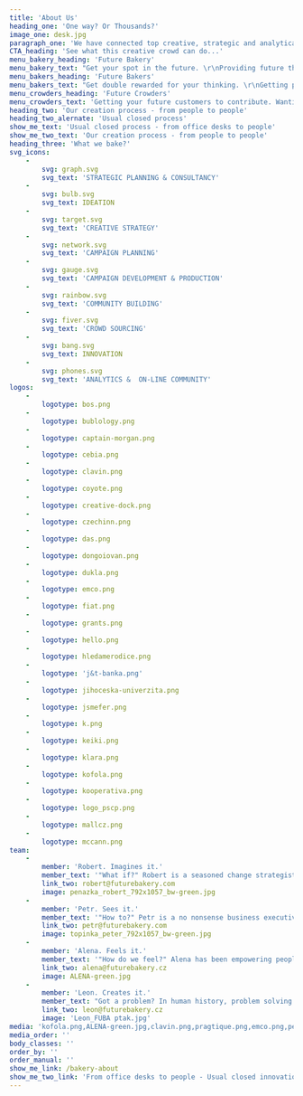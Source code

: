 ```yaml
---
title: 'About Us'
heading_one: 'One way? Or Thousands?'
image_one: desk.jpg
paragraph_one: 'We have connected top creative, strategic and analytical minds with real life experience and levity of thousands people from our crowds. People who don’t sit in the office or development centre, but have a real life… with real problems and needs. We link ideas and insights, trends or strategies. We look for future trends. We seek diversity, new perspective and link together what seems incompatible. We listen and get inspired by the crowd. We look at numbers but don''t average them out. We regularly check temperature to know what people really feel. We want to know what our future will look like and we want to participate in it. We help individuals as well as organizations find their place in the future. We fuel brands with relevant product and experience concepts, offer a fresh perspective on your business and ideate original campaign ideas.'
CTA_heading: 'See what this creative crowd can do...'
menu_bakery_heading: 'Future Bakery'
menu_bakery_text: "Get your spot in the future. \r\nProviding future thinking, innovations and a strategy. From experts already working with thousands of your future customers."
menu_bakers_heading: 'Future Bakers'
menu_bakers_text: "Get double rewarded for your thinking. \r\nGetting paid for your ideas and having a rewarding time. Join a community of thousands who bring future value."
menu_crowders_heading: 'Future Crowders'
menu_crowders_text: 'Getting your future customers to contribute. Wanting to see their voice in your future to become a reality.'
heading_two: 'Our creation process - from people to people'
heading_two_alernate: 'Usual closed process'
show_me_text: 'Usual closed process - from office desks to people'
show_me_two_text: 'Our creation process - from people to people'
heading_three: 'What we bake?'
svg_icons:
    -
        svg: graph.svg
        svg_text: 'STRATEGIC PLANNING & CONSULTANCY'
    -
        svg: bulb.svg
        svg_text: IDEATION
    -
        svg: target.svg
        svg_text: 'CREATIVE STRATEGY'
    -
        svg: network.svg
        svg_text: 'CAMPAIGN PLANNING'
    -
        svg: gauge.svg
        svg_text: 'CAMPAIGN DEVELOPMENT & PRODUCTION'
    -
        svg: rainbow.svg
        svg_text: 'COMMUNITY BUILDING'
    -
        svg: fiver.svg
        svg_text: 'CROWD SOURCING'
    -
        svg: bang.svg
        svg_text: INNOVATION
    -
        svg: phones.svg
        svg_text: 'ANALYTICS &  ON-LINE COMMUNITY'
logos:
    -
        logotype: bos.png
    -
        logotype: bublology.png
    -
        logotype: captain-morgan.png
    -
        logotype: cebia.png
    -
        logotype: clavin.png
    -
        logotype: coyote.png
    -
        logotype: creative-dock.png
    -
        logotype: czechinn.png
    -
        logotype: das.png
    -
        logotype: dongoiovan.png
    -
        logotype: dukla.png
    -
        logotype: emco.png
    -
        logotype: fiat.png
    -
        logotype: grants.png
    -
        logotype: hello.png
    -
        logotype: hledamerodice.png
    -
        logotype: 'j&t-banka.png'
    -
        logotype: jihoceska-univerzita.png
    -
        logotype: jsmefer.png
    -
        logotype: k.png
    -
        logotype: keiki.png
    -
        logotype: klara.png
    -
        logotype: kofola.png
    -
        logotype: kooperativa.png
    -
        logotype: logo_pscp.png
    -
        logotype: mallcz.png
    -
        logotype: mccann.png
team:
    -
        member: 'Robert. Imagines it.'
        member_text: '"What if?" Robert is a seasoned change strategist and business innovator, finding roads to new value creation. Fearlessly dreaming ahead of time, questioning today, exploring the potential, drawing maps of opportunities, inspiring and taking businesses to more profitable futures. An untiring business starter, owner and communicator, for over thirty years he safe guided clients and companies in launching over 300+ new brands, products, change projects and innovations in Europe. At a peak success rate. In areas as varied as fintechs, virtual reality, race car design, edutainment, ecommerce, community coops, and ehealth, to transforming retail, FMCG, banks and art galleries. He''s been helping 20th century businesses get into the 21st centrury and growing 21st century ones by bringing them old school tangibles and presence. A multicultured global homeless based on planet Earth, he motivates companies to overcome the fear of the unknown. Guiding them to the future and back, bringing home new profits, customer value and better business performance.'
        link_two: robert@futurebakery.com
        image: penazka_robert_792x1057_bw-green.jpg
    -
        member: 'Petr. Sees it.'
        member_text: '"How to?" Petr is a no nonsense business executive and practitioner, always on the lookout for growth. Persistently focusing on the how to, the way to achieve growth, expanding, capturing new markets and moving brands to the next level. For over thirty years, 45+ categories, from local businesses to major multinationals, from capturing new markets for chewing gums to creating political superstars. The combination of holding executive positions in Europe and North America, combined with his lifelong love of Asia, brings clients access to a unique blend of globality, bushcraft practicality, academic theory and university of life acumen. With a knack for human behaviour combined with his skill of seeing business potential, his area of expertise is new markets formation. He notices early shifts in consumer attitude patterns, sensing changing needs, setting apart fads and robust trends, and observes the creation of societal, cultural themes, topics and meanings.'
        link_two: petr@futurebakery.com
        image: topinka_peter_792x1057_bw-green.jpg
    -
        member: 'Alena. Feels it.'
        member_text: '"How do we feel?" Alena has been empowering people throughout her business career by making them feel as a part of a big family, on a mission, with a purpose. She is a care taker, a we first-you second-me last team player, a selfless motivator, a pusher and puller, based on what people need or what makes them stronger in their roles. Turned corporate cultures into belonging emplying her natural gift and talent of a family creator, a herdsgirl, a flocker, a crowd carer, a swarm guard, caring how people feel, what they need, how can she help. A median mix of European North and South, whatever job position in business she started, she has always ended organizing - the North talent - people - the South talent. She formed them into teams and further even into one family, with a purpose and a sense of belonging. She holds several positions, all having to do with running the family. A pretty big family with over tens of thousands of siblings, relatives, connected family members. All having to feel as a part. All having a different role, personality, talent and gift. All contributing differently, at different times, at different tasks.'
        link_two: alena@futurebakery.cz
        image: ALENA-green.jpg
    -
        member: 'Leon. Creates it.'
        member_text: "Got a problem? In human history, problem solving has always been one of the greatest sources of creativity. And the bigger the problem, the greater the creativity. \LLeon spent the last thirty years looking for answers to business problems, big and small.  Answers that combine the logic of strategy with the magic of creative thinking. Answers that help brands become part of our lives, find their place in everyday rituals and popular culture. \r\nThrough his long career, across many local and international brands, the key to success has always been the same. A firm believe in the power of an idea, deeply rooted in the human truth. An idea so strong, it can change our behaviour, take any shape or form and last longer, than your average marketing manager."
        link_two: leon@futurebakery.cz
        image: 'Leon_FUBA ptak.jpg'
media: 'kofola.png,ALENA-green.jpg,clavin.png,pragtique.png,emco.png,penazka_robert_8696-2_792x1057_bw.jpg,zoot.png,mccann.png,czechinn.png,unyp.png,cebia.png,ostravar.png,jihoceska-univerzita.png,bos.png,dongoiovan.png,braun_alex_792x1057_bw-green.jpg,hledamerodice.png,desk.jpg,fiver.svg,zonky.png,penazka_robert_792x1057_bw-green.jpg,network.svg,j&t-banka.png,muller.png,keiki.png,suchej-unor.png,creative-dock.png,rafun.png,penazka_robert_8696-2_792x1057.jpg,hello.png,hairguy.jpg,klara.png,topinka_peter_8744-2_792x1057.jpg,mctree.png,grants.png,jsmefer.png,bulb.svg,bw_pelcova.jpg,coyote.png,ruzovyslon.png,fiat.png,metlife.png,bang.svg,topinka_peter_792x1057_bw-green.jpg,k.png,mallcz.png,topinka_peter_8744-2_792x1057_bw.jpg,milka.png,phones.svg,Leon 3.jpg,kooperativa.png,dukla.png,rainbow.svg,bublology.png,rohlikcz.png,target.svg,prvniklubova.png,captain-morgan.png,ntm.png,metaxa.png,gauge.svg,das.png,pelcova.jpg,graph.svg,pscp.png,logo_pscp.png,Leon_FUBA ptak.jpg'
media_order: ''
body_classes: ''
order_by: ''
order_manual: ''
show_me_link: /bakery-about
show_me_two_link: 'From office desks to people - Usual closed innovation process '
---
```


